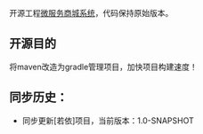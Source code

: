 开源工程[微服务商城系统]( https://github.com/macrozheng/mall-swarm.git)，代码保持原始版本。

## 开源目的
将maven改造为gradle管理项目，加快项目构建速度！

## 同步历史：
* 同步更新[若依]项目，当前版本：1.0-SNAPSHOT